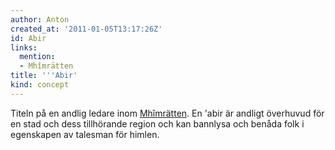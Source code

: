 ```yaml
---
author: Anton
created_at: '2011-01-05T13:17:26Z'
id: Abir
links:
  mention:
  - Mhîmrätten
title: '''Abir'
kind: concept
---
```


Titeln på en andlig ledare inom [Mhîmrätten]. En 'abir är andligt överhuvud för en stad och dess
tillhörande region och kan bannlysa och benåda folk i egenskapen av talesman för himlen.

  [Mhîmrätten]: Mhîmrätten
